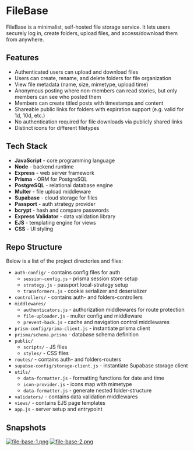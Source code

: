 # FileBase

FileBase is a minimalist, self-hosted file storage service. It lets users securely log in, create folders, upload files, and access/download them from anywhere.

## Features

- Authenticated users can upload and download files
- Users can create, rename, and delete folders for file organization
- View file metadata (name, size, mimetype, upload time)
- Anonymous posting where non-members can read stories, but only members can see who posted them
- Members can create titled posts with timestamps and content
- Shareable public links for folders with expiration support (e.g. valid for 1d, 10d, etc.)
- No authentication required for file downloads via publicly shared links
- Distinct icons for different filetypes

## Tech Stack

- **JavaScript** - core programming language
- **Node** - backend runtime
- **Express** - web server framework
- **Prisma** - ORM for PostgreSQL
- **PostgreSQL** - relational database engine
- **Multer** - file upload middleware
- **Supabase** - cloud storage for files
- **Passport** - auth strategy provider
- **bcrypt** - hash and compare passwords
- **Express Validator** - data validation library
- **EJS** - templating engine for views
- **CSS** - UI styling

## Repo Structure

Below is a list of the project directories and files:

- `auth-config/` - contains config files for auth
  - `session-config.js` - prisma session store setup
  - `strategy.js` - passport local-strategy setup
  - `transformers.js` - cookie serializer and deserializer
- `controllers/` - contains auth- and folders-controllers
- `middlewares/`
  - `authenticators.js` - authorization middlewares for route protection
  - `file-uploader.js` - multer config and middleware
  - `prevent-back.js` - cache and navigation control middlewares
- `prism-config/prima-client.js` - instantiate prisma client
- `prisma/schema.prisma` - database schema definition
- `public/`
  - `scripts/` - JS files
  - `styles/` - CSS files
- `routes/` - contains auth- and folders-routers
- `supabse-config/storage-client.js` - instantiate Supabase storage client
- `utils/`
  - `data-formatter.js` - formatting functions for date and time
  - `icon-provider.js` - icons map with mimetype
  - `data-formatter.js` - generate nested folder-structure
- `validators/` - contains data validation middlewares
- `views/` - contains EJS page templates
- `app.js` - server setup and entrypoint

## Snapshots

[![file-base-1.png](https://i.postimg.cc/fyJcqBws/file-base-1.png)](https://postimg.cc/ZvzvCPBs)
[![file-base-2.png](https://i.postimg.cc/YCpNL1Vt/file-base-2.png)](https://postimg.cc/hf5QH7cY)
